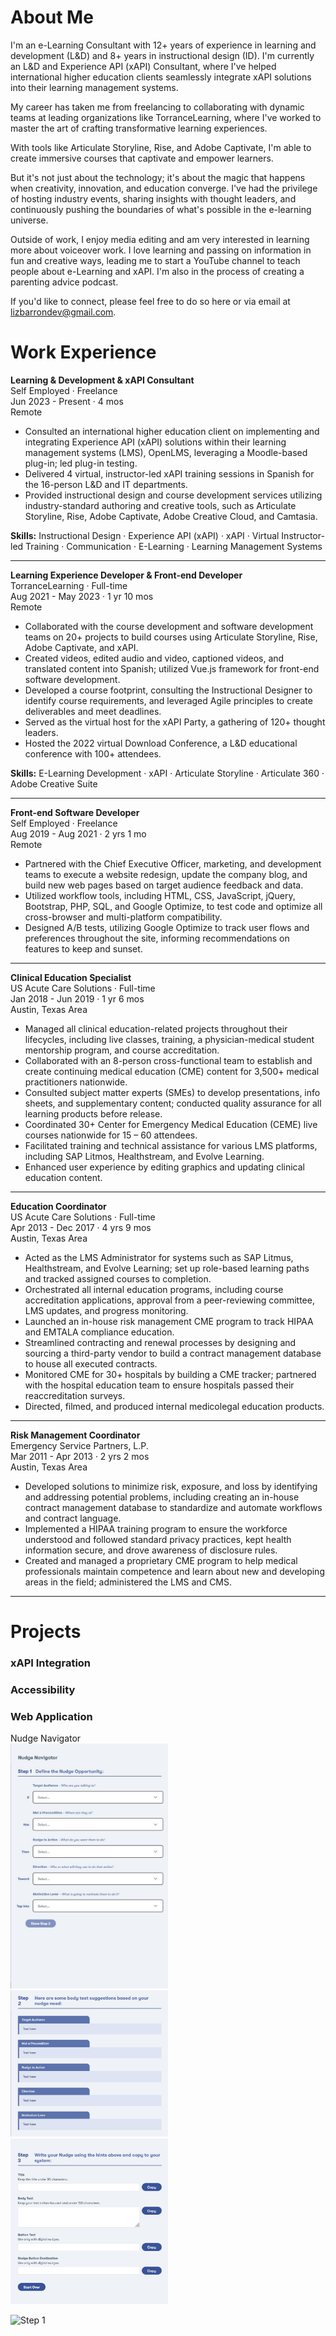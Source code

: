 # About Me
I'm an e-Learning Consultant with 12+ years of experience in learning and development (L&D) and 8+ years in instructional design (ID). I'm currently an L&D and Experience API (xAPI) Consultant, where I've helped international higher education clients seamlessly integrate xAPI solutions into their learning management systems.

My career has taken me from freelancing to collaborating with dynamic teams at leading organizations like TorranceLearning, where I've worked to master the art of crafting transformative learning experiences. 

With tools like Articulate Storyline, Rise, and Adobe Captivate, I'm able to create immersive courses that captivate and empower learners. 

But it's not just about the technology; it's about the magic that happens when creativity, innovation, and education converge. I've had the privilege of hosting industry events, sharing insights with thought leaders, and continuously pushing the boundaries of what's possible in the e-learning universe.

Outside of work, I enjoy media editing and am very interested in learning more about voiceover work. I love learning and passing on information in fun and creative ways, leading me to start a YouTube channel to teach people about e-Learning and xAPI. I'm also in the process of creating a parenting advice podcast.

If you'd like to connect, please feel free to do so here or via email at <a href = "mailto: lizbarrondev@gmail.com">lizbarrondev@gmail.com</a>.

# Work Experience

<b>Learning & Development & xAPI Consultant</b><br>
Self Employed · Freelance<br>
Jun 2023 - Present · 4 mos<br>
Remote
- Consulted an international higher education client on implementing and integrating Experience API (xAPI) solutions within their learning management systems (LMS), OpenLMS, leveraging a Moodle-based plug-in; led plug-in testing.
- Delivered 4 virtual, instructor-led xAPI training sessions in Spanish for the 16-person L&D and IT departments.
- Provided instructional design and course development services utilizing industry-standard authoring and creative tools, such as Articulate Storyline, Rise, Adobe Captivate, Adobe Creative Cloud, and Camtasia.

<b>Skills:</b> Instructional Design · Experience API (xAPI) · xAPI · Virtual Instructor-led Training · Communication · E-Learning · Learning Management Systems
<hr>

<b>Learning Experience Developer & Front-end Developer</b><br>
TorranceLearning · Full-time<br>
Aug 2021 - May 2023 · 1 yr 10 mos<br>
Remote
- Collaborated with the course development and software development teams on 20+ projects to build courses using Articulate Storyline, Rise, Adobe Captivate, and xAPI.
- Created videos, edited audio and video, captioned videos, and translated content into Spanish; utilized Vue.js framework for front-end software development.
- Developed a course footprint, consulting the Instructional Designer to identify course requirements, and leveraged Agile principles to create deliverables and meet deadlines.
- Served as the virtual host for the xAPI Party, a gathering of 120+ thought leaders.
- Hosted the 2022 virtual Download Conference, a L&D educational conference with 100+ attendees.

<b>Skills:</b> E-Learning Development · xAPI · Articulate Storyline · Articulate 360 · Adobe Creative Suite
<hr>

<b>Front-end Software Developer</b><br>
Self Employed · Freelance<br>
Aug 2019 - Aug 2021 · 2 yrs 1 mo<br>
Remote
- Partnered with the Chief Executive Officer, marketing, and development teams to execute a website redesign, update the company blog, and build new web pages based on target audience feedback and data.
- Utilized workflow tools, including HTML, CSS, JavaScript, jQuery, Bootstrap, PHP, SQL, and Google Optimize, to test code and optimize all cross-browser and multi-platform compatibility.
- Designed A/B tests, utilizing Google Optimize to track user flows and preferences throughout the site, informing recommendations on features to keep and sunset.
<hr>

<b>Clinical Education Specialist</b><br>
US Acute Care Solutions · Full-time<br>
Jan 2018 - Jun 2019 · 1 yr 6 mos<br>
Austin, Texas Area
- Managed all clinical education-related projects throughout their lifecycles, including live classes, training, a physician-medical student mentorship program, and course accreditation.
- Collaborated with an 8-person cross-functional team to establish and create continuing medical education (CME) content for 3,500+ medical practitioners nationwide.
- Consulted subject matter experts (SMEs) to develop presentations, info sheets, and supplementary content; conducted quality assurance for all learning products before release.
- Coordinated 30+ Center for Emergency Medical Education (CEME) live courses nationwide for 15 – 60 attendees.
- Facilitated training and technical assistance for various LMS platforms, including SAP Litmos, Healthstream, and Evolve Learning.
- Enhanced user experience by editing graphics and updating clinical education content.
<hr>

<b>Education Coordinator</b><br>
US Acute Care Solutions · Full-time<br>
Apr 2013 - Dec 2017 · 4 yrs 9 mos<br>
Austin, Texas Area
- Acted as the LMS Administrator for systems such as SAP Litmus, Healthstream, and Evolve Learning; set up role-based learning paths and tracked assigned courses to completion.
- Orchestrated all internal education programs, including course accreditation applications, approval from a peer-reviewing committee, LMS updates, and progress monitoring.
- Launched an in-house risk management CME program to track HIPAA and EMTALA compliance education.
- Streamlined contracting and renewal processes by designing and sourcing a third-party vendor to build a contract management database to house all executed contracts.
- Monitored CME for 30+ hospitals by building a CME tracker; partnered with the hospital education team to ensure hospitals passed their reaccreditation surveys.
- Directed, filmed, and produced internal medicolegal education products.
<hr>

<b>Risk Management Coordinator</b><br>
Emergency Service Partners, L.P.<br>
Mar 2011 - Apr 2013 · 2 yrs 2 mos<br>
Austin, Texas Area
- Developed solutions to minimize risk, exposure, and loss by identifying and addressing potential problems, including creating an in-house contract management database to standardize and automate workflows and contract language.
- Implemented a HIPAA training program to ensure the workforce understood and followed standard privacy practices, kept health information secure, and drove awareness of disclosure rules.
- Created and managed a proprietary CME program to help medical professionals maintain competence and learn about new and developing areas in the field; administered the LMS and CMS.
<hr>

# Projects
### xAPI Integration


### Accessibility


### Web Application
Nudge Navigator<br>
<img src="/assets/img/NudgeNavigator-Step1.jpg" alt="Step 1" style="width:50%;height:50%;"><br>
<img src="/assets/img/NudgeNavigator-Step2.jpg" alt="Step 2" style="width:50%;height:50%;"><br>
<img src="/assets/img/NudgeNavigator-Step3.jpg" alt="Step 3" style="width:50%;height:50%;"><br>

<img src="{{site.baseurl | prepend: site.url}}assets/img/NudgeNavigator-Step1.jpg" alt="Step 1"/>
